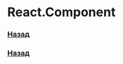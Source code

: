 # React.Component
### [Назад](https://teratron.github.io/cheatsheet/react/)



### [Назад](https://teratron.github.io/cheatsheet/react/)
